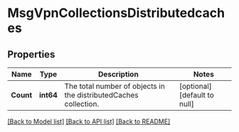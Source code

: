 # MsgVpnCollectionsDistributedcaches

## Properties
Name | Type | Description | Notes
------------ | ------------- | ------------- | -------------
**Count** | **int64** | The total number of objects in the distributedCaches collection. | [optional] [default to null]

[[Back to Model list]](../README.md#documentation-for-models) [[Back to API list]](../README.md#documentation-for-api-endpoints) [[Back to README]](../README.md)

